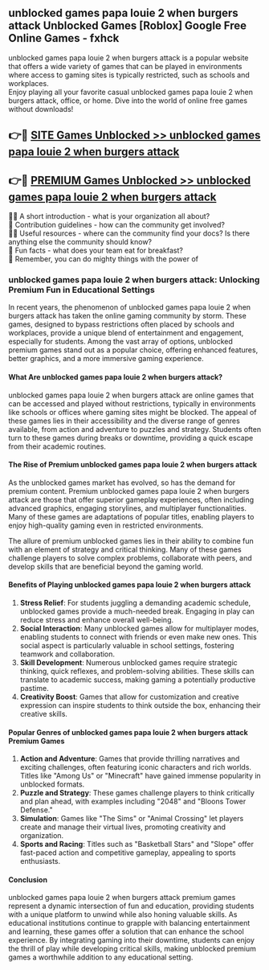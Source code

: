 ## unblocked games papa louie 2 when burgers attack Unblocked Games [Roblox] Google Free Online Games - fxhck

unblocked games papa louie 2 when burgers attack is a popular website that offers a wide variety of games that can be played in environments where access to gaming sites is typically restricted, such as schools and workplaces.  
Enjoy playing all your favorite casual unblocked games papa louie 2 when burgers attack, office, or home. Dive into the world of online free games without downloads!

## 👉🔴 [SITE Games Unblocked >> unblocked games papa louie 2 when burgers attack](http://freeplayer.one?title=unblocked_games_papa_louie_2_when_burgers_attack&ref=29)

## 👉🔴 [PREMIUM Games Unblocked >> unblocked games papa louie 2 when burgers attack](http://freeplayer.one?title=unblocked_games_papa_louie_2_when_burgers_attack&ref=29)

🙋‍♀️ A short introduction - what is your organization all about?  
🌈 Contribution guidelines - how can the community get involved?  
👩‍💻 Useful resources - where can the community find your docs? Is there anything else the community should know?  
🍿 Fun facts - what does your team eat for breakfast?  
🧙 Remember, you can do mighty things with the power of 

### unblocked games papa louie 2 when burgers attack: Unlocking Premium Fun in Educational Settings

In recent years, the phenomenon of unblocked games papa louie 2 when burgers attack has taken the online gaming community by storm. These games, designed to bypass restrictions often placed by schools and workplaces, provide a unique blend of entertainment and engagement, especially for students. Among the vast array of options, unblocked premium games stand out as a popular choice, offering enhanced features, better graphics, and a more immersive gaming experience.

#### What Are unblocked games papa louie 2 when burgers attack?

unblocked games papa louie 2 when burgers attack are online games that can be accessed and played without restrictions, typically in environments like schools or offices where gaming sites might be blocked. The appeal of these games lies in their accessibility and the diverse range of genres available, from action and adventure to puzzles and strategy. Students often turn to these games during breaks or downtime, providing a quick escape from their academic routines.

#### The Rise of Premium unblocked games papa louie 2 when burgers attack

As the unblocked games market has evolved, so has the demand for premium content. Premium unblocked games papa louie 2 when burgers attack are those that offer superior gameplay experiences, often including advanced graphics, engaging storylines, and multiplayer functionalities. Many of these games are adaptations of popular titles, enabling players to enjoy high-quality gaming even in restricted environments.

The allure of premium unblocked games lies in their ability to combine fun with an element of strategy and critical thinking. Many of these games challenge players to solve complex problems, collaborate with peers, and develop skills that are beneficial beyond the gaming world.

#### Benefits of Playing unblocked games papa louie 2 when burgers attack

1.  **Stress Relief**: For students juggling a demanding academic schedule, unblocked games provide a much-needed break. Engaging in play can reduce stress and enhance overall well-being.
2.  **Social Interaction**: Many unblocked games allow for multiplayer modes, enabling students to connect with friends or even make new ones. This social aspect is particularly valuable in school settings, fostering teamwork and collaboration.
3.  **Skill Development**: Numerous unblocked games require strategic thinking, quick reflexes, and problem-solving abilities. These skills can translate to academic success, making gaming a potentially productive pastime.
4.  **Creativity Boost**: Games that allow for customization and creative expression can inspire students to think outside the box, enhancing their creative skills.

#### Popular Genres of unblocked games papa louie 2 when burgers attack Premium Games

1.  **Action and Adventure**: Games that provide thrilling narratives and exciting challenges, often featuring iconic characters and rich worlds. Titles like "Among Us" or "Minecraft" have gained immense popularity in unblocked formats.
2.  **Puzzle and Strategy**: These games challenge players to think critically and plan ahead, with examples including "2048" and "Bloons Tower Defense."
3.  **Simulation**: Games like "The Sims" or "Animal Crossing" let players create and manage their virtual lives, promoting creativity and organization.
4.  **Sports and Racing**: Titles such as "Basketball Stars" and "Slope" offer fast-paced action and competitive gameplay, appealing to sports enthusiasts.

#### Conclusion

unblocked games papa louie 2 when burgers attack premium games represent a dynamic intersection of fun and education, providing students with a unique platform to unwind while also honing valuable skills. As educational institutions continue to grapple with balancing entertainment and learning, these games offer a solution that can enhance the school experience. By integrating gaming into their downtime, students can enjoy the thrill of play while developing critical skills, making unblocked premium games a worthwhile addition to any educational setting.